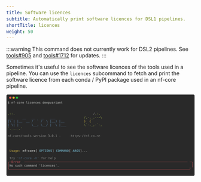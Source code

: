 ```yaml
---
title: Software licences
subtitle: Automatically print software licences for DSL1 pipelines.
shortTitle: licences
weight: 50
---
```


:::warning
This command does not currently work for DSL2 pipelines.
See [tools#905](https://github.com/nf-core/tools/issues/905)
and [tools#1712](https://github.com/nf-core/tools/issues/1712) for updates.
:::

Sometimes it's useful to see the software licences of the tools used in a pipeline.
You can use the `licences` subcommand to fetch and print the software licence from each conda / PyPI package used in an nf-core pipeline.

<!-- RICH-CODEX
timeout: 10
-->

![`nf-core pipelines licences deepvariant`](../../../../assets/images/tools/nf-core-licences.svg)
